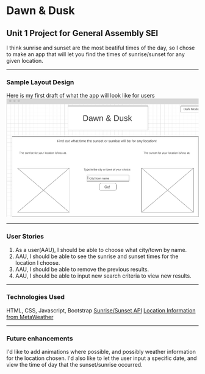 # Dawn & Dusk
## Unit 1 Project for General Assembly SEI

I think sunrise and sunset are the most beatiful times of the day, so I chose to make an app that will let you find the times of sunrise/sunset for any given location. 

-------------

### Sample Layout Design
Here is my first draft of what the app will look like for users
![wireframe](images/wireframe.png "Basic layout")

-------------

### User Stories
1. As a user(AAU), I should be able to choose what city/town by name.
2. AAU, I should be able to see the sunrise and sunset times for the location I choose.
3. AAU, I should be able to remove the previous results.
4. AAU, I should be able to input new search criteria to view new results.

-------------

### Technologies Used
HTML, CSS, Javascript, Bootstrap
[Sunrise/Sunset API](https://sunrise-sunset.org/api)
[Location Information from MetaWeather](https://www.metaweather.com/api/)

-------------

### Future enhancements
I'd like to add animations where possible, and possibly weather information for the location chosen. 
I'd also like to let the user input a specific date, and view the time of day that the sunset/sunrise occurred. 